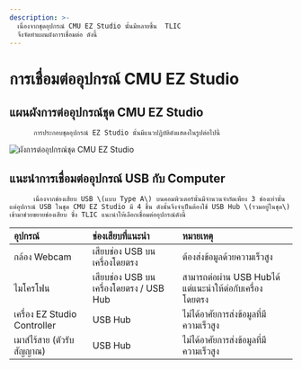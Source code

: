 ```yaml
---
description: >-
  เนื่องจากชุดอุปกรณ์ CMU EZ Studio นั้นมีหลายชิ้น  TLIC
  จึงจัดทำแผนผังการเชื่อมต่อ ดังนี้
---
```


# การเชื่อมต่ออุปกรณ์ CMU EZ Studio

## แผนผังการต่ออุปกรณ์ชุด CMU EZ Studio

          การประกอบชุดอุปกรณ์ EZ Studio นั้นมีแนวปฏิบัติดังแสดงในรูปต่อไปนี้

![&#xE1C;&#xE31;&#xE07;&#xE01;&#xE32;&#xE23;&#xE15;&#xE48;&#xE2D;&#xE2D;&#xE38;&#xE1B;&#xE01;&#xE23;&#xE13;&#xE4C;&#xE0A;&#xE38;&#xE14; CMU EZ Studio](https://gblobscdn.gitbook.com/assets%2F-MacQbJEhin4rokH3Cup%2F-MacQdHydu3jG3VkxbdZ%2F-MacR4q8EDNT64MSz7aW%2Fimage.png?alt=media&token=39f89433-f6cd-47d2-8e16-ab91cd5cb67e)

## แนะนำการเชื่อมต่ออุปกรณ์ USB กับ Computer <a id="usb"></a>

          เนื่องจากช่องเสียบ USB \(แบบ Type A\) บนคอมพิวเตอร์นั้นมีจำนวนจำกัดเพียง 3 ช่องเท่านั้น แต่อุปกรณ์ USB ในชุด CMU EZ Studio มี 4 ชิ้น ดังนั้นจึงจำเป็นต้องใช้ USB Hub \(รวมอยู่ในชุด\) เข้ามาช่วยขยายช่องเสียบ ซึ่ง TLIC แนะนำให้เลือกเชื่อมต่ออุปกรณ์ดังนี้

| อุปกรณ์ | ช่องเสียบที่แนะนำ | หมายเหตุ |
| :--- | :--- | :--- |
| กล้อง Webcam | เสียบช่อง USB บนเครื่องโดยตรง | ต้องส่งข้อมูลด้วยความเร็วสูง |
| ไมโครโฟน | เสียบช่อง USB บนเครื่องโดยตรง / USB Hub | สามารถต่อผ่าน USB Hubได้ แต่แนะนำให้ต่อกับเครื่องโดยตรง |
| เครื่อง EZ Studio Controller | USB Hub | ไม่ได้อาศัยการส่งข้อมูลที่มีความเร็วสูง |
| เมาส์ไร้สาย \(ตัวรับสัญญาณ\) | USB Hub | ไม่ได้อาศัยการส่งข้อมูลที่มีความเร็วสูง |

